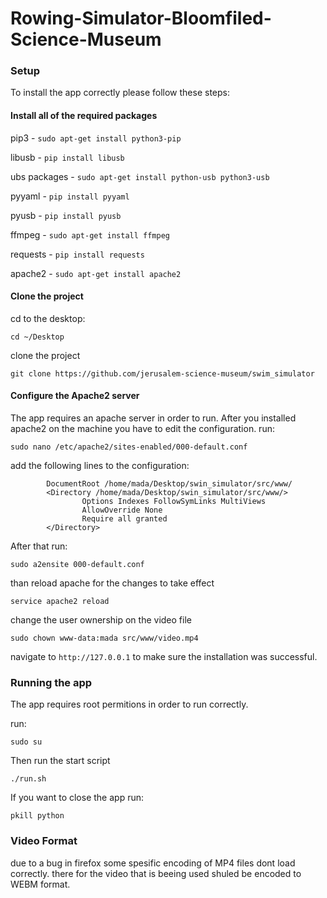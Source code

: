 # Rowing-Simulator-Bloomfiled-Science-Museum

### Setup 

To install the app correctly please follow these steps:

#### Install all of the required packages

pip3 - `sudo apt-get install python3-pip`

libusb - `pip install libusb`

ubs packages - `sudo apt-get install python-usb python3-usb`

pyyaml - `pip install pyyaml`

pyusb - `pip install pyusb`

ffmpeg - `sudo apt-get install ffmpeg`

requests - `pip install requests`

apache2 - `sudo apt-get install apache2`

#### Clone the project 

cd to the desktop:

`cd ~/Desktop`

clone the project

`git clone https://github.com/jerusalem-science-museum/swim_simulator`

#### Configure the Apache2 server 
The app requires an apache server in order to run.
After you installed apache2 on the machine you have to edit the configuration. 
run:

`sudo nano /etc/apache2/sites-enabled/000-default.conf`

add the following lines to the configuration:
```
		DocumentRoot /home/mada/Desktop/swin_simulator/src/www/
		<Directory /home/mada/Desktop/swin_simulator/src/www/>
                Options Indexes FollowSymLinks MultiViews
                AllowOverride None
                Require all granted
        </Directory>
```
After that run:

`sudo a2ensite 000-default.conf`

than reload apache for the changes to take effect

`service apache2 reload`

change the user ownership on the video file 

`sudo chown www-data:mada src/www/video.mp4`

navigate to `http://127.0.0.1` to make sure the installation was successful. 


### Running the app 

The app requires root permitions in order to run correctly.

run:

`sudo su`

Then run the start script 

`./run.sh`

If you want to close the app run:

`pkill python`


### Video Format 

due to a bug in firefox some spesific encoding of MP4 files dont load correctly. 
there for the video that is beeing used shuled be encoded to WEBM format. 